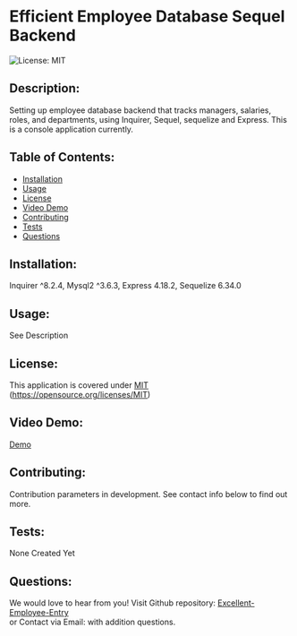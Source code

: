 #  Efficient Employee Database Sequel Backend

  ![License: MIT](https://img.shields.io/badge/License-MIT-yellow.svg)

  ## Description:
  
  Setting up employee database backend that tracks managers, salaries, roles, and departments, using Inquirer, Sequel, sequelize and Express.  This is a console application currently.

  ## Table of Contents:
  * [Installation](#installation)
  * [Usage](#usage)
  * [License](#license)
  * [Video Demo](#video-demo)
  * [Contributing](#contributing)
  * [Tests](#tests)
  * [Questions](#questions)
  
## Installation:

Inquirer ^8.2.4, Mysql2 ^3.6.3, Express 4.18.2, Sequelize 6.34.0

## Usage:

See Description

## License:

This application is covered under [MIT]((https://opensource.org/licenses/MIT))
(https://opensource.org/licenses/MIT)

## Video Demo:

[Demo](./assets/EmployeeTrack_Demo.mov)

## Contributing:

Contribution parameters in development.  See contact info below to find out more.

## Tests:

None Created Yet

## Questions:

We would love to hear from you! Visit Github repository: [Excellent-Employee-Entry](https://github.com/alathea23/Excellent-Employee-Entry.git)  
or Contact via Email: [](mailto:) with addition questions.
